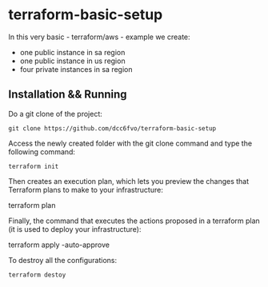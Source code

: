 # terraform-basic-setup

In this very basic - terraform/aws - example we create:

  - one public instance in sa region
  - one public instance in us region
  - four private instances in sa region

   
Installation && Running
-----------------------

Do a git clone of the project:

	git clone https://github.com/dcc6fvo/terraform-basic-setup 

Access the newly created folder with the git clone command and type the following command:

	terraform init

Then creates an execution plan, which lets you preview the changes that Terraform plans to make to your infrastructure:

  terraform plan
  
Finally, the command that executes the actions proposed in a terraform plan (it is used to deploy your infrastructure):

  terraform apply -auto-approve

To destroy all the configurations:

	terraform destoy
